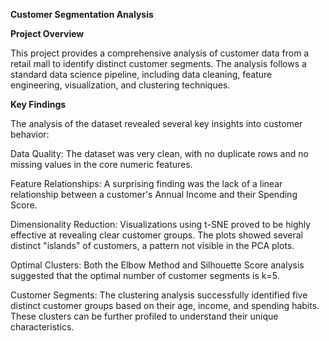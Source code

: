 **Customer Segmentation Analysis**

**Project Overview**

This project provides a comprehensive analysis of customer data from a retail mall to identify distinct customer segments. The analysis follows a standard data science pipeline, including data cleaning, feature engineering, visualization, and clustering techniques.

**Key Findings**

The analysis of the dataset revealed several key insights into customer behavior:

Data Quality: The dataset was very clean, with no duplicate rows and no missing values in the core numeric features.

Feature Relationships: A surprising finding was the lack of a linear relationship between a customer's Annual Income and their Spending Score.

Dimensionality Reduction: Visualizations using t-SNE proved to be highly effective at revealing clear customer groups. The plots showed several distinct "islands" of customers, a pattern not visible in the PCA plots.

Optimal Clusters: Both the Elbow Method and Silhouette Score analysis suggested that the optimal number of customer segments is k=5.

Customer Segments: The clustering analysis successfully identified five distinct customer groups based on their age, income, and spending habits. These clusters can be further profiled to understand their unique characteristics.


